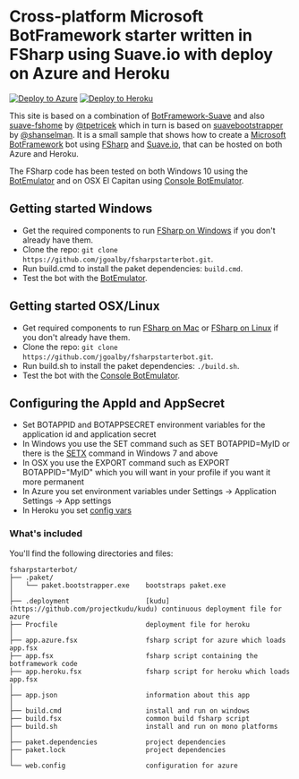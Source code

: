 # Cross-platform Microsoft BotFramework starter written in FSharp using Suave.io with deploy on Azure and Heroku

[![Deploy to Azure](http://azuredeploy.net/deploybutton.png)](https://azuredeploy.net/)
[![Deploy to Heroku](https://www.herokucdn.com/deploy/button.png)](https://heroku.com/deploy)

This site is based on a combination of [BotFramework-Suave](https://github.com/Krzysztof-Cieslak/BotFramework-Suave) and also
[suave-fshome](https://github.com/tpetricek/suave-fshome) by [@tpetricek](https://github.com/tpetricek) which
in turn is based on [suavebootstrapper](https://github.com/shanselman/suavebootstrapper) by [@shanselman](http://github.com/shanselman). 
It is a small sample that shows how to create a [Microsoft BotFramework](https://dev.botframework.com) bot using [FSharp](http://fsharp.org) 
and [Suave.io](https://suave.io), that can be hosted on both Azure and Heroku.

The FSharp code has been tested on both Windows 10 using the [BotEmulator](https://aka.ms/bf-bc-emulator) and on OSX El Capitan using
[Console BotEmulator](http://aka.ms/bfemulator).

## Getting started Windows

* Get the required components to run [FSharp on Windows](http://fsharp.org/use/windows/) if you don't already have them.
* Clone the repo: `git clone https://github.com/jgoalby/fsharpstarterbot.git`.
* Run build.cmd to install the paket dependencies: `build.cmd`.
* Test the bot with the [BotEmulator](https://aka.ms/bf-bc-emulator).

## Getting started OSX/Linux

* Get required components to run [FSharp on Mac](http://fsharp.org/use/mac) or [FSharp on Linux](http://fsharp.org/use/linux) if you don't already have them.
* Clone the repo: `git clone https://github.com/jgoalby/fsharpstarterbot.git`.
* Run build.sh to install the paket dependencies: `./build.sh`.
* Test the bot with the [Console BotEmulator](http://aka.ms/bfemulator).

## Configuring the AppId and AppSecret

* Set BOTAPPID and BOTAPPSECRET environment variables for the application id and application secret
* In Windows you use the SET command such as SET BOTAPPID=MyID or there is the [SETX](http://ss64.com/nt/setx.html) command in Windows 7 and above
* In OSX you use the EXPORT command such as EXPORT BOTAPPID="MyID" which you will want in your profile if you want it more permanent
* In Azure you set environment variables under Settings -> Application Settings -> App settings
* In Heroku you set [config vars](https://devcenter.heroku.com/articles/config-vars)

### What's included

You'll find the following directories and files:

```
fsharpstarterbot/
├── .paket/
│   └── paket.bootstrapper.exe    bootstraps paket.exe
│
├── .deployment                   [kudu](https://github.com/projectkudu/kudu) continuous deployment file for azure
├── Procfile                      deployment file for heroku
│
├── app.azure.fsx                 fsharp script for azure which loads app.fsx
├── app.fsx                       fsharp script containing the botframework code
├── app.heroku.fsx                fsharp script for heroku which loads app.fsx
│
├── app.json                      information about this app
│
├── build.cmd                     install and run on windows
├── build.fsx                     common build fsharp script
├── build.sh                      install and run on mono platforms
│
├── paket.dependencies            project dependencies
├── paket.lock                    project dependencies
│
└── web.config                    configuration for azure
```
